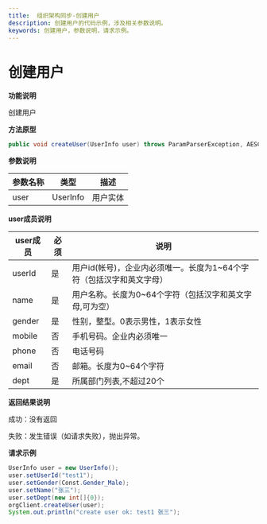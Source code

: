 ```yaml
---
title:  组织架构同步-创建用户
description: 创建用户的代码示例，涉及相关参数说明。
keywords: 创建用户，参数说明，请求示例。
---
```


# 创建用户

**功能说明**

创建用户

**方法原型**

```java
public void createUser(UserInfo user) throws ParamParserException, AESCryptoException, HttpRequestException;
```

**参数说明**

| 参数名称 | 类型     | 描述     |
| -------- | -------- | -------- |
| user     | UserInfo | 用户实体 |

**user成员说明**

| user成员 | 必须 | 说明                                                         |
| -------- | ---- | ------------------------------------------------------------ |
| userId   | 是   | 用户id(帐号)，企业内必须唯一。长度为1~64个字符（包括汉字和英文字母） |
| name     | 是   | 用户名称。长度为0~64个字符（包括汉字和英文字母,可为空）      |
| gender   | 是   | 性别，整型。0表示男性，1表示女性                             |
| mobile   | 否   | 手机号码。企业内必须唯一                                     |
| phone    | 否   | 电话号码                                                     |
| email    | 否   | 邮箱。长度为0~64个字符                                       |
| dept     | 是   | 所属部门列表,不超过20个                                      |

**返回结果说明**

成功：没有返回

失败：发生错误（如请求失败），抛出异常。

**请求示例**

```java
UserInfo user = new UserInfo();
user.setUserId("test1");
user.setGender(Const.Gender_Male);
user.setName("张三");
user.setDept(new int[]{0});
orgClient.createUser(user);
System.out.println("create user ok: test1 张三");
```